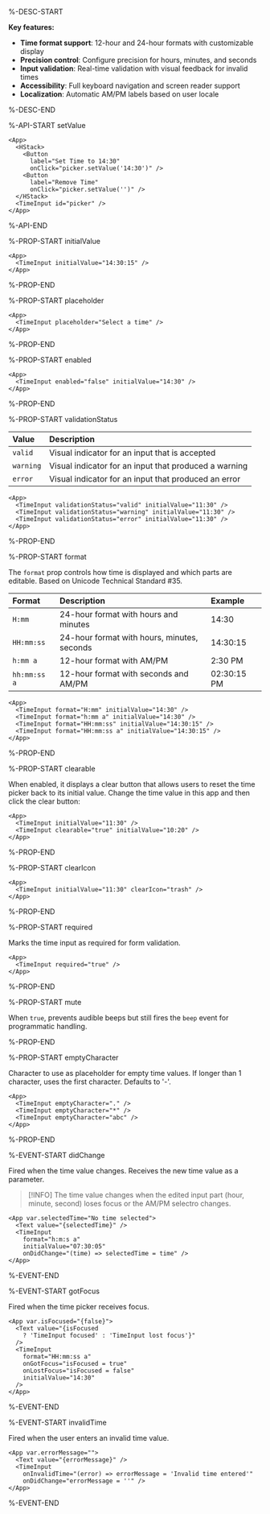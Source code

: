 %-DESC-START

**Key features:**
- **Time format support**: 12-hour and 24-hour formats with customizable display
- **Precision control**: Configure precision for hours, minutes, and seconds
- **Input validation**: Real-time validation with visual feedback for invalid times
- **Accessibility**: Full keyboard navigation and screen reader support
- **Localization**: Automatic AM/PM labels based on user locale

%-DESC-END

%-API-START setValue

```xmlui-pg copy {3, 9, 12} display name="Example: setValue"
<App>
  <HStack>
    <Button
      label="Set Time to 14:30"
      onClick="picker.setValue('14:30')" />
    <Button
      label="Remove Time"
      onClick="picker.setValue('')" />
  </HStack>
  <TimeInput id="picker" />
</App>
```

%-API-END

%-PROP-START initialValue

```xmlui-pg copy display name="Example: initialValue" height="120px"
<App>
  <TimeInput initialValue="14:30:15" />
</App>  
```

%-PROP-END

%-PROP-START placeholder

```xmlui-pg copy display name="Example: placeholder" height="120px"
<App>
  <TimeInput placeholder="Select a time" />
</App>  
```

%-PROP-END

%-PROP-START enabled

```xmlui-pg copy display name="Example: enabled" height="120px"
<App>
  <TimeInput enabled="false" initialValue="14:30" />
</App>  
```

%-PROP-END

%-PROP-START validationStatus

| Value     | Description                                           |
| :-------- | :---------------------------------------------------- |
| `valid`   | Visual indicator for an input that is accepted        |
| `warning` | Visual indicator for an input that produced a warning |
| `error`   | Visual indicator for an input that produced an error  |

```xmlui-pg copy display name="Example: validationStatus"
<App>
  <TimeInput validationStatus="valid" initialValue="11:30" />
  <TimeInput validationStatus="warning" initialValue="11:30" />
  <TimeInput validationStatus="error" initialValue="11:30" />
</App>
```

%-PROP-END

%-PROP-START format

The `format` prop controls how time is displayed and which parts are editable. Based on Unicode Technical Standard #35.

| Format | Description | Example |
| :----- | :---------- | :------ |
| `H:mm` | 24-hour format with hours and minutes | 14:30 |
| `HH:mm:ss` | 24-hour format with hours, minutes, seconds | 14:30:15 |
| `h:mm a` | 12-hour format with AM/PM | 2:30 PM |
| `hh:mm:ss a` | 12-hour format with seconds and AM/PM | 02:30:15 PM |

```xmlui-pg copy display name="Example: format"
<App>
  <TimeInput format="H:mm" initialValue="14:30" />
  <TimeInput format="h:mm a" initialValue="14:30" />
  <TimeInput format="HH:mm:ss" initialValue="14:30:15" />
  <TimeInput format="HH:mm:ss a" initialValue="14:30:15" />
</App>
```

%-PROP-END

%-PROP-START clearable

When enabled, it displays a clear button that allows users to reset the time picker back to its initial value. Change the time value in this app and then click the clear button:

```xmlui-pg copy display name="Example: clearable" /clearable/
<App>
  <TimeInput initialValue="11:30" />
  <TimeInput clearable="true" initialValue="10:20" />
</App>
```

%-PROP-END

%-PROP-START clearIcon

```xmlui-pg copy display name="Example: clearIcon" /clearIcon/
<App>
  <TimeInput initialValue="11:30" clearIcon="trash" />
</App>
```

%-PROP-END

%-PROP-START required

Marks the time input as required for form validation.

```xmlui-pg copy display name="Example: required" height="120px"
<App>
  <TimeInput required="true" />
</App>
```

%-PROP-END

%-PROP-START mute

When `true`, prevents audible beeps but still fires the `beep` event for programmatic handling.

%-PROP-END

%-PROP-START emptyCharacter

Character to use as placeholder for empty time values. If longer than 1 character, uses the first character. Defaults to '-'.

```xmlui-pg copy display name="Example: emptyCharacter"
<App>
  <TimeInput emptyCharacter="." />
  <TimeInput emptyCharacter="*" />
  <TimeInput emptyCharacter="abc" />
</App>
```

%-PROP-END

%-EVENT-START didChange

Fired when the time value changes. Receives the new time value as a parameter.

> [!INFO] The time value changes when the edited input part (hour, minute, second) loses focus or the AM/PM selectro changes.

```xmlui-pg copy {2} display name="Example: didChange" height="180px"
<App var.selectedTime="No time selected">
  <Text value="{selectedTime}" />
  <TimeInput 
    format="h:m:s a"
    initialValue="07:30:05" 
    onDidChange="(time) => selectedTime = time" />
</App>
```

%-EVENT-END

%-EVENT-START gotFocus

Fired when the time picker receives focus.

```xmlui-pg copy {4-5} display name="Example: gotFocus/lostFocus"
<App var.isFocused="{false}">
  <Text value="{isFocused 
    ? 'TimeInput focused' : 'TimeInput lost focus'}" 
  />
  <TimeInput
    format="HH:mm:ss a"
    onGotFocus="isFocused = true"
    onLostFocus="isFocused = false"
    initialValue="14:30"
  />
</App>
```

%-EVENT-END

%-EVENT-START invalidTime

Fired when the user enters an invalid time value.

```xmlui-pg copy {2} display name="Example: invalidTime"
<App var.errorMessage="">
  <Text value="{errorMessage}" />
  <TimeInput 
    onInvalidTime="(error) => errorMessage = 'Invalid time entered'"
    onDidChange="errorMessage = ''" />
</App>
```

%-EVENT-END
